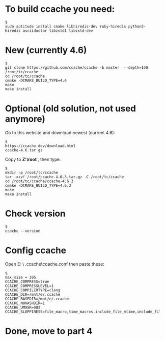 # To build ccache you need:

	$ 
	sudo aptitude install cmake libhiredis-dev ruby-hiredis python3-hiredis asciidoctor libzstd1 libzstd-dev

# New (currently 4.6)
	$
	git clone https://github.com/ccache/ccache -b master  --depth=100 /root/tc/ccache
	cd /root/tc/ccache
	cmake -DCMAKE_BUILD_TYPE=4.6
	make
	make install


# Optional (old solution, not used anymore)
  
  Go to this website and download newest (current 4.6):
    
    $ 
    https://ccache.dev/download.html
    ccache-4.6.tar.gz

  Copy to **Z:\root** , then type:
  
  	$ 
	mkdir -p /root/tc/ccache
	tar -xzvf /root/ccache-4.6.3.tar.gz -C /root/tc/ccache
	cd /root/tc/ccache/ccache-4.6.3
	cmake -DCMAKE_BUILD_TYPE=4.6.3
	make
	make install


# Check version

	$ 
	ccache --version
	
# Config ccache 


Open E: \ .ccache\ccache.conf then paste these:

	$ 
	max_size = 30G
	CCACHE_COMPRESS=true
	CCACHE_COMPRESSLEVEL=1
	CCACHE_COMPILERTYPE=clang
	CCACHE_DIR=/mnt/e/.ccache
	CCACHE_BASEDIR=/mnt/e/.ccache
	CCACHE_NOHASHDIR=1
	CCACHE_UMASK=002
	CCACHE_SLOPPINESS=file_macro,time_macros,include_file_mtime,include_file_ctime,file_stat_matches


# Done, move to part 4
